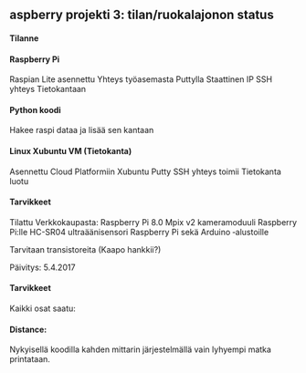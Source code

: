 ## aspberry projekti 3: tilan/ruokalajonon status 
#### Tilanne

#### Raspberry Pi
Raspian Lite asennettu
Yhteys työasemasta Puttylla
Staattinen IP
SSH yhteys Tietokantaan

#### Python koodi
Hakee raspi dataa ja lisää sen kantaan

#### Linux Xubuntu VM (Tietokanta)
Asennettu Cloud Platformiin Xubuntu
Putty SSH yhteys toimii
Tietokanta luotu


#### Tarvikkeet
Tilattu Verkkokaupasta:
Raspberry Pi 8.0 Mpix v2 kameramoduuli Raspberry Pi:lle
HC-SR04 ultraäänisensori Raspberry Pi sekä Arduino ‐alustoille

Tarvitaan transistoreita (Kaapo hankkii?)



Päivitys: 5.4.2017

#### Tarvikkeet
Kaikki osat saatu:

#### Distance:
Nykyisellä koodilla kahden mittarin järjestelmällä vain lyhyempi matka printataan.
